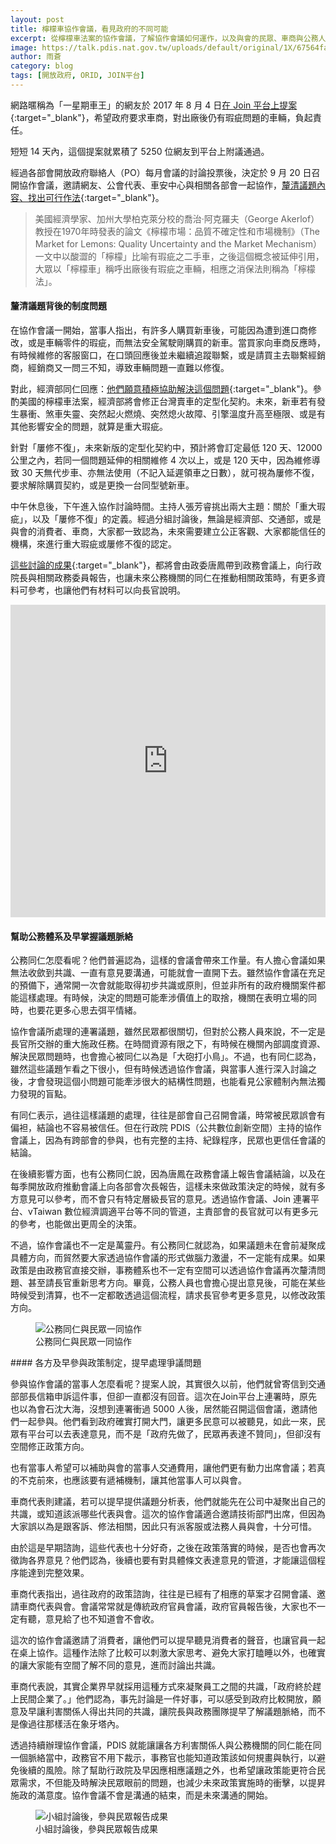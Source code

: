 ```yaml
---
layout: post
title: 檸檬車協作會議，看見政府的不同可能
excerpt: 從檸檬車法案的協作會議，了解協作會議如何運作，以及與會的民眾、車商與公務人員如何看待。
image: https://talk.pdis.nat.gov.tw/uploads/default/original/1X/67564faee7f553b55806e03f6fb9c58f12522875.JPG
author: 雨蒼
category: blog
tags: [開放政府, ORID, JOIN平台]
---
```


網路暱稱為「一星期車王」的網友於 2017 年 8 月 4 日[在 Join 平台上提案](https://join.gov.tw/idea/detail/85924fe2-a1b4-4cca-b5fd-3d29ed9ae34e){:target="_blank"}，希望政府要求車商，對出廠後仍有瑕疵問題的車輛，負起責任。

短短 14 天內，這個提案就累積了 5250 位網友到平台上附議通過。

經過各部會開放政府聯絡人（PO）每月會議的討論投票後，決定於 9 月 20 日召開協作會議，邀請網友、公會代表、車安中心與相關各部會一起協作，[釐清議題內容、找出可行作法](https://issuu.com/pdis.tw/docs/2017_09_01___________________/18){:target="_blank"}。

> 美國經濟學家、加州大學柏克萊分校的喬治·阿克羅夫（George Akerlof）教授在1970年時發表的論文《檸檬市場：品質不確定性和市場機制》（The Market for Lemons: Quality Uncertainty and the Market Mechanism）一文中以酸澀的「檸檬」比喻有瑕疵之二手車，之後這個概念被延伸引用，大眾以「檸檬車」稱呼出廠後有瑕疵之車輛，相應之消保法則稱為「檸檬法」。

#### 釐清議題背後的制度問題

在協作會議一開始，當事人指出，有許多人購買新車後，可能因為遭到進口商修改，或是車輛零件的瑕疵，而無法安全駕駛剛購買的新車。當買家向車商反應時，有時候維修的客服窗口，在口頭回應後並未繼續追蹤聯繫，或是請買主去聯繫經銷商，經銷商又一問三不知，導致車輛問題一直難以修復。

對此，經濟部同仁回應：[他們願意積極協助解決這個問題](https://issuu.com/pdis.tw/stacks/8f615ec9e21349e0a77d343326dc189a){:target="_blank"}。參酌美國的檸檬車法案，經濟部將會修正台灣賣車的定型化契約。未來，新車若有發生暴衝、煞車失靈、突然起火燃燒、突然熄火故障、引擎溫度升高至極限、或是有其他影響安全的問題，就算是重大瑕疵。

針對「屢修不復」，未來新版的定型化契約中，預計將會訂定最低 120 天、12000 公里之內，若同一個問題延伸的相關維修 4 次以上，或是 120 天中，因為維修導致 30 天無代步車、亦無法使用（不記入延遲領車之日數），就可視為屢修不復，要求解除購買契約，或是更換一台同型號新車。

中午休息後，下午進入協作討論時間。主持人張芳睿挑出兩大主題：關於「重大瑕疵」，以及「屢修不復」的定義。經過分組討論後，無論是經濟部、交通部，或是與會的消費者、車商，大家都一致認為，未來需要建立公正客觀、大家都能信任的機構，來進行重大瑕疵或屢修不復的認定。

[這些討論的成果](https://realtimeboard.com/app/board/o9J_k0NDNX4=/){:target="_blank"}，都將會由政委唐鳳帶到政務會議上，向行政院長與相關政務委員報告，也讓未來公務機關的同仁在推動相關政策時，有更多資料可參考，也讓他們有材料可以向長官說明。

<iframe width="100%" height="500" src="https://realtimeboard.com/app/embed/o9J_k0NDNX4=/?&pres=1" frameborder="0" scrolling="no" allowfullscreen></iframe>

#### 幫助公務體系及早掌握議題脈絡

公務同仁怎麼看呢？他們普遍認為，這樣的會議會帶來工作量。有人擔心會議如果無法收歛到共識、一直有意見要溝通，可能就會一直開下去。雖然協作會議在充足的預備下，通常開一次會就能取得初步共識或原則，但並非所有的政府機關案件都能這樣處理。有時候，決定的問題可能牽涉價值上的取捨，機關在表明立場的同時，也要花更多心思去弭平情緒。

協作會議所處理的連署議題，雖然民眾都很關切，但對於公務人員來說，不一定是長官所交辦的重大施政任務。在時間資源有限之下，有時候在機關內部調度資源、解決民眾問題時，也會擔心被同仁以為是「大砲打小鳥」。不過，也有同仁認為，雖然這些議題乍看之下很小，但有時候透過協作會議，與當事人進行深入討論之後，才會發現這個小問題可能牽涉很大的結構性問題，也能看見公家體制內無法獨力發現的盲點。

有同仁表示，過往這樣議題的處理，往往是部會自己召開會議，時常被民眾誤會有偏袒，結論也不容易被信任。但在行政院 PDIS（公共數位創新空間）主持的協作會議上，因為有跨部會的參與，也有完整的主持、紀錄程序，民眾也更信任會議的結論。

在後續影響方面，也有公務同仁說，因為唐鳳在政務會議上報告會議結論，以及在每季開放政府推動會議上向各部會次長報告，這樣未來做政策決定的時候，就有多方意見可以參考，而不會只有特定層級長官的意見。透過協作會議、Join 連署平台、vTaiwan 數位經濟調適平台等不同的管道，主責部會的長官就可以有更多元的參考，也能做出更周全的決策。

不過，協作會議也不一定是萬靈丹。有公務同仁就認為，如果議題未在會前凝聚成具體方向，而貿然要大家透過協作會議的形式做腦力激盪，不一定能有成果。如果政策是由政務官直接交辦，事務體系也不一定有空間可以透過協作會議再次釐清問題、甚至請長官重新思考方向。畢竟，公務人員也會擔心提出意見後，可能在某些時候受到清算，也不一定都敢透過這個流程，請求長官參考更多意見，以修改政策方向。
<figure>
<img src="https://talk.pdis.nat.gov.tw/uploads/default/original/1X/67564faee7f553b55806e03f6fb9c58f12522875.JPG" alt="公務同仁與民眾一同協作">
<figcaption>公務同仁與民眾一同協作</figcaption>
</figure>
#### 各方及早參與政策制定，提早處理爭議問題

參與協作會議的當事人怎麼看呢？提案人說，其實很久以前，他們就曾寄信到交通部部長信箱申訴這件事，但卻一直都沒有回音。這次在Join平台上連署時，原先也以為會石沈大海，沒想到連署衝過 5000 人後，居然能召開這個會議，邀請他們一起參與。他們看到政府確實打開大門，讓更多民意可以被聽見，如此一來，民眾有平台可以去表達意見，而不是「政府先做了，民眾再表達不贊同」，但卻沒有空間修正政策方向。

也有當事人希望可以補助與會的當事人交通費用，讓他們更有動力出席會議；若真的不克前來，也應該要有遞補機制，讓其他當事人可以與會。

車商代表則建議，若可以提早提供議題分析表，他們就能先在公司中凝聚出自己的共識，或知道該派哪些代表與會。這次的協作會議適合邀請技術部門出席，但因為大家誤以為是跟客訴、修法相關，因此只有派客服或法務人員與會，十分可惜。

由於這是早期諮詢，這些代表也十分好奇，之後在政策落實的時候，是否也會再次徵詢各界意見？他們認為，後續也要有對具體條文表達意見的管道，才能讓這個程序能達到完整效果。

車商代表指出，過往政府的政策諮詢，往往是已經有了相應的草案才召開會議、邀請車商代表與會。會議常常就是傳統政府官員會議，政府官員報告後，大家也不一定有聽，意見給了也不知道會不會收。

這次的協作會議邀請了消費者，讓他們可以提早聽見消費者的聲音，也讓官員一起在桌上協作。這種作法除了比較可以刺激大家思考、避免大家打瞌睡以外，也確實的讓大家能有空間了解不同的意見，進而討論出共識。

車商代表說，其實企業界早就採用這種方式來凝聚員工之間的共識，「政府終於趕上民間企業了。」他們認為，事先討論是一件好事，可以感受到政府比較開放，願意及早讓利害關係人得出共同的共識，讓院長與政務團隊提早了解議題脈絡，而不是像過往那樣活在象牙塔內。

透過持續辦理協作會議，PDIS 就能讓讓各方利害關係人與公務機關的同仁能在同一個脈絡當中，政務官不用下裁示，事務官也能知道政策該如何規畫與執行，以避免後續的風險。除了幫助行政院及早因應相應議題之外，也希望讓政策能更符合民眾需求，不但能及時解決民眾眼前的問題，也減少未來政策實施時的衝擊，以提昇施政的滿意度。協作會議不會是溝通的結束，而是未來溝通的開始。
<figure>
<img src="https://talk.pdis.nat.gov.tw/uploads/default/original/1X/7e30b9f700443123c541a36f86f6bcdcd90da6eb.JPG" alt="小組討論後，參與民眾報告成果">
<figcaption>小組討論後，參與民眾報告成果</figcaption>
</figure>
